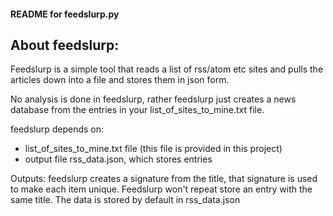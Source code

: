 #### README for feedslurp.py

## About feedslurp:
  Feedslurp is a simple tool that reads a list of rss/atom etc sites and pulls the articles down into a file and stores them in json form.

  No analysis is done in feedslurp, rather feedslurp just creates a news database from the entries in your list_of_sites_to_mine.txt file.

  feedslurp depends on:
  * list_of_sites_to_mine.txt file (this file is provided in this project)
  * output file rss_data.json, which stores entries

  Outputs:
  feedslurp creates a signature from the title, that signature is used to make each item unique. Feedslurp won't repeat store an entry with the same title. The data is stored by default in rss_data.json
